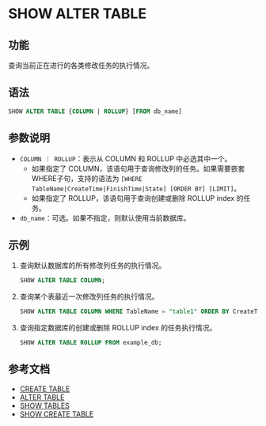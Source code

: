 # SHOW ALTER TABLE

## 功能

查询当前正在进行的各类修改任务的执行情况。

## 语法

```sql
SHOW ALTER TABLE {COLUMN | ROLLUP} [FROM db_name]
```

## 参数说明

- `COLUMN ｜ ROLLUP`：表示从 COLUMN 和 ROLLUP 中必选其中一个。
  - 如果指定了 COLUMN，该语句用于查询修改列的任务。如果需要嵌套WHERE子句，支持的语法为 `[WHERE TableName|CreateTime|FinishTime|State] [ORDER BY] [LIMIT]`。
  - 如果指定了 ROLLUP，该语句用于查询创建或删除 ROLLUP index 的任务。
- `db_name`：可选。如果不指定，则默认使用当前数据库。

## 示例

1. 查询默认数据库的所有修改列任务的执行情况。

    ```sql
    SHOW ALTER TABLE COLUMN;
    ```

2. 查询某个表最近一次修改列任务的执行情况。

    ```sql
    SHOW ALTER TABLE COLUMN WHERE TableName = "table1" ORDER BY CreateTime DESC LIMIT 1;
    ```

3. 查询指定数据库的创建或删除 ROLLUP index 的任务执行情况。

    ```sql
    SHOW ALTER TABLE ROLLUP FROM example_db;
    ````

## 参考文档

- [CREATE TABLE](CREATE%20TABLE.md)
- [ALTER TABLE](ALTER%20TABLE.md)
- [SHOW TABLES](../data-manipulation/SHOW%20TABLES.md)
- [SHOW CREATE TABLE](../data-manipulation/SHOW%20CREATE%20TABLE.md)
